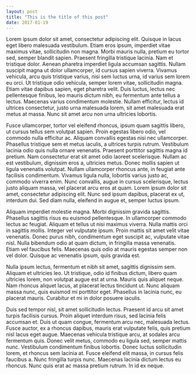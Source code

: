 ```yaml
---
layout: post
title: "This is the title of this post"
date: 2017-01-19
---
```


Lorem ipsum dolor sit amet, consectetur adipiscing elit. Quisque in lacus eget libero malesuada vestibulum. Etiam eros ipsum, imperdiet vitae maximus vitae, sollicitudin non magna. Morbi mauris nulla, pretium eu tortor sed, semper blandit sapien. Praesent fringilla tristique lacinia. Nam et tristique dolor. Aenean pharetra imperdiet ligula accumsan sagittis. Nullam suscipit magna ut dolor ullamcorper, id cursus sapien viverra. Vivamus vehicula, arcu quis tristique varius, nisi sem luctus urna, id varius sem lorem eu orci. Ut tristique odio vehicula, semper lorem vitae, sollicitudin magna. Etiam vitae dapibus sapien, eget pharetra velit. Duis luctus, lectus nec pellentesque finibus, leo mauris dictum nibh, eu fermentum ante tellus a lectus. Maecenas varius condimentum molestie. Nullam efficitur, lectus id ultrices consectetur, justo urna malesuada lorem, sit amet malesuada erat metus at massa. Nunc sit amet arcu non urna ultricies lobortis.

Fusce ullamcorper, tortor vel eleifend rhoncus, ipsum quam sagittis libero, ut cursus tellus sem volutpat sapien. Proin egestas libero odio, vel commodo nulla efficitur ac. Aliquam convallis egestas nisi nec ullamcorper. Phasellus tristique sem et metus iaculis, a ultrices turpis rutrum. Vestibulum lacinia odio quis nulla ornare venenatis. Praesent porttitor sagittis magna id pretium. Nam consectetur erat sit amet odio laoreet scelerisque. Nullam ac est vestibulum, dignissim eros a, ultricies metus. Donec mollis sapien ut ligula venenatis volutpat. Nullam ullamcorper rhoncus ante, in feugiat ante facilisis condimentum. Vivamus ligula nulla, lobortis varius justo ac, commodo viverra enim. Nunc convallis, augue in cursus scelerisque, lectus justo aliquam massa, vel placerat arcu eros at quam. Lorem ipsum dolor sit amet, consectetur adipiscing elit. Nunc sed ipsum dapibus, placerat ex ut, interdum dui. Sed diam nulla, eleifend in augue et, semper luctus ipsum.

Aliquam imperdiet molestie magna. Morbi dignissim gravida sagittis. Phasellus sagittis risus eu euismod pellentesque. In ullamcorper commodo lectus ac feugiat. Aliquam et tellus ut nisi maximus viverra. Nulla mattis orci in sagittis mollis. Integer vel vulputate ipsum. Proin mattis sit amet velit vitae venenatis. Donec purus nibh, condimentum eget suscipit ac, vulputate vitae nisl. Nulla bibendum odio at quam dictum, in fringilla massa venenatis. Etiam vel faucibus felis. Maecenas quis odio at mauris egestas semper non vel dolor. Quisque ac venenatis ipsum, quis gravida est.

Nulla ipsum lectus, fermentum et nibh sit amet, sagittis dignissim sem. Aliquam et ultricies leo. Ut tristique, odio id finibus dictum, libero quam ultricies lorem, non volutpat augue est at urna. Mauris quis aliquet neque. Nam rhoncus aliquet lacus, at placerat lectus tincidunt ut. Nunc aliquam massa nunc, quis euismod mi porttitor eget. Phasellus in lacinia nunc, eu placerat mauris. Curabitur et mi in dolor posuere iaculis.

Duis sed tempor nisl, sit amet sollicitudin lectus. Praesent id arcu sit amet turpis facilisis cursus. Proin aliquet interdum risus, sed lacinia felis accumsan et. Duis ut quam congue, fermentum arcu nec, malesuada lectus. Fusce auctor, ex a rhoncus dapibus, mauris erat vulputate felis, quis pretium nisl lacus eget augue. Maecenas vehicula tristique arcu, at sodales arcu fermentum quis. Donec velit metus, commodo eu ligula sed, semper mattis nunc. Vestibulum condimentum finibus lobortis. Donec luctus sollicitudin lorem, et rhoncus sem lacinia at. Fusce eleifend elit massa, in cursus felis faucibus a. Nunc fringilla turpis nunc. Maecenas lacinia dictum lectus eu rhoncus. Nunc quis erat ac massa pretium rutrum. In id ex neque.



